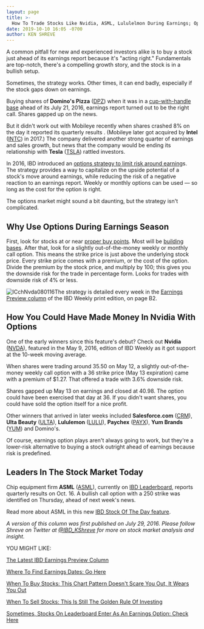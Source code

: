 ```yaml
---
layout: page
title: >-
  How To Trade Stocks Like Nvidia, ASML, Lululelmon During Earnings; Options Strategy Limits Risk
date: 2019-10-10 16:05 -0700
author: KEN SHREVE
---
```





A common pitfall for new and experienced investors alike is to buy a stock just ahead of its earnings report because it's "acting right." Fundamentals are top-notch, there's a compelling growth story, and the stock is in a bullish setup.




Sometimes, the strategy works. Other times, it can end badly, especially if the stock gaps down on earnings.


Buying shares of **Domino's Pizza** ([DPZ](https://research.investors.com/quote.aspx?symbol=DPZ)) when it was in a [cup-with-handle base](https://www.investors.com/how-to-invest/investors-corner/the-basics-how-to-analyze-a-stocks-cup-with-handle/) ahead of its July 21, 2016, earnings report turned out to be the right call. Shares gapped up on the news.


But it didn't work out with Mobileye recently when shares crashed 8% on the day it reported its quarterly results . (Mobileye later got acquired by **Intel** ([INTC](https://research.investors.com/quote.aspx?symbol=INTC)) in 2017.) The company delivered another strong quarter of earnings and sales growth, but news that the company would be ending its relationship with **Tesla** ([TSLA](https://research.investors.com/quote.aspx?symbol=TSLA)) rattled investors.



In 2016, IBD introduced an [options strategy to limit risk around earning](https://www.investors.com/category/research/earnings-preview/)s. The strategy provides a way to capitalize on the upside potential of a stock's move around earnings, while reducing the risk of a negative reaction to an earnings report. Weekly or monthly options can be used — so long as the cost for the option is right.


The options market might sound a bit daunting, but the strategy isn't complicated.


Why Use Options During Earnings Season
--------------------------------------


First, look for stocks at or near [proper buy points](https://www.investors.com/how-to-invest/investors-corner/chart-reading-basics-how-a-buy-point-marks-a-time-of-opportunity/). Most will be [building bases](https://www.investors.com/how-to-invest/investors-corner/how-to-trade-stocks-base-stock-charts/). After that, look for a slightly out-of-the-money weekly or monthly call option. This means the strike price is just above the underlying stock price. Every strike price comes with a premium, or the cost of the option. Divide the premium by the stock price, and multiply by 100; this gives you the downside risk for the trade in percentage form. Looks for trades with downside risk of 4% or less.


![ICchNvda080116](https://www.investors.com/wp-content/uploads/2016/07/ICchNvda080116-249x300.jpg)The strategy is detailed every week in the [Earnings Preview column](https://www.investors.com/category/research/earnings-preview/) of the IBD Weekly print edition, on page B2.


How You Could Have Made Money In Nvidia With Options
----------------------------------------------------


One of the early winners since this feature's debut? Check out **Nvidia** ([NVDA](https://research.investors.com/quote.aspx?symbol=NVDA)), featured in the May 9, 2016, edition of IBD Weekly as it got support at the 10-week moving average.


When shares were trading around 35.50 on May 12, a slightly out-of-the-money weekly call option with a 36 strike price (May 13 expiration) came with a premium of \$1.27. That offered a trade with 3.6% downside risk.


Shares gapped up May 13 on earnings and closed at 40.98. The option could have been exercised that day at 36. If you didn't want shares, you could have sold the option itself for a nice profit.


Other winners that arrived in later weeks included **Salesforce.com** ([CRM](https://research.investors.com/quote.aspx?symbol=CRM)), **Ulta Beauty** ([ULTA](https://research.investors.com/quote.aspx?symbol=ULTA)), **Lululemon** ([LULU](https://research.investors.com/quote.aspx?symbol=LULU)), **Paychex** ([PAYX](https://research.investors.com/quote.aspx?symbol=PAYX)), **Yum Brands** ([YUM](https://research.investors.com/quote.aspx?symbol=YUM)) and Domino's.


Of course, earnings option plays aren't always going to work, but they're a lower-risk alternative to buying a stock outright ahead of earnings because risk is predefined.


Leaders In The Stock Market Today
---------------------------------



Chip equipment firm **ASML** ([ASML](https://research.investors.com/quote.aspx?symbol=ASML)), currently on [IBD Leaderboard](https://www.investors.com/product/leaderboard/?artProdLink=Leaderboard), reports quarterly results on Oct. 16. A bullish call option with a 250 strike was identified on Thursday, ahead of next week's news.


Read more about ASML in this new [IBD Stock Of The Day feature](https://www.investors.com/research/ibd-stock-of-the-day/asml-stock-breaks-out-new-high/).


*A version of this column was first published on July 29, 2016. Please follow Shreve on Twitter at [@IBD\_KShreve](https://twitter.com/IBD_KShreve) for more on stock market analysis and insight.*


YOU MIGHT LIKE:


[The Latest IBD Earnings Preview Column](https://www.investors.com/category/research/earnings-preview/)


[Where To Find Earnings Dates: Go Here](https://www.investors.com/research/earnings-calendar-analyst-estimates-stocks-to-watch/)


[When To Buy Stocks: This Chart Pattern Doesn't Scare You Out, It Wears You Out](https://www.investors.com/how-to-invest/investors-corner/this-bank-stocks-base-was-valid-but-formed-at-a-geological-pace/)


[When To Sell Stocks: This Is Still The Golden Rule Of Investing](https://www.investors.com/how-to-invest/investors-corner/still-the-no-1-rule-for-stock-investors-always-cut-your-losses-short/)


[Sometimes, Stocks On Leaderboard Enter As An Earnings Option: Check Here](https://leaderboard.investors.com/#/leaders/earningoptions)




